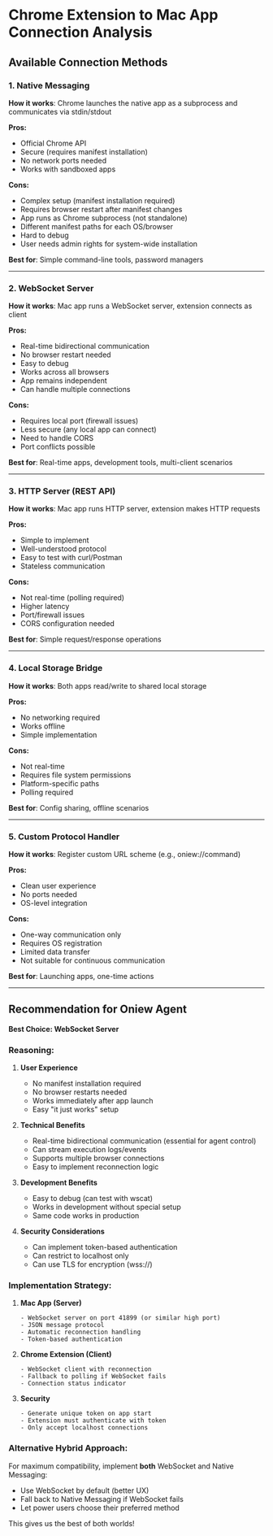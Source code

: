 # Chrome Extension to Mac App Connection Analysis

## Available Connection Methods

### 1. Native Messaging
**How it works**: Chrome launches the native app as a subprocess and communicates via stdin/stdout

**Pros:**
- Official Chrome API
- Secure (requires manifest installation)
- No network ports needed
- Works with sandboxed apps

**Cons:**
- Complex setup (manifest installation required)
- Requires browser restart after manifest changes
- App runs as Chrome subprocess (not standalone)
- Different manifest paths for each OS/browser
- Hard to debug
- User needs admin rights for system-wide installation

**Best for**: Simple command-line tools, password managers

---

### 2. WebSocket Server
**How it works**: Mac app runs a WebSocket server, extension connects as client

**Pros:**
- Real-time bidirectional communication
- No browser restart needed
- Easy to debug
- Works across all browsers
- App remains independent
- Can handle multiple connections

**Cons:**
- Requires local port (firewall issues)
- Less secure (any local app can connect)
- Need to handle CORS
- Port conflicts possible

**Best for**: Real-time apps, development tools, multi-client scenarios

---

### 3. HTTP Server (REST API)
**How it works**: Mac app runs HTTP server, extension makes HTTP requests

**Pros:**
- Simple to implement
- Well-understood protocol
- Easy to test with curl/Postman
- Stateless communication

**Cons:**
- Not real-time (polling required)
- Higher latency
- Port/firewall issues
- CORS configuration needed

**Best for**: Simple request/response operations

---

### 4. Local Storage Bridge
**How it works**: Both apps read/write to shared local storage

**Pros:**
- No networking required
- Works offline
- Simple implementation

**Cons:**
- Not real-time
- Requires file system permissions
- Platform-specific paths
- Polling required

**Best for**: Config sharing, offline scenarios

---

### 5. Custom Protocol Handler
**How it works**: Register custom URL scheme (e.g., oniew://command)

**Pros:**
- Clean user experience
- No ports needed
- OS-level integration

**Cons:**
- One-way communication only
- Requires OS registration
- Limited data transfer
- Not suitable for continuous communication

**Best for**: Launching apps, one-time actions

---

## Recommendation for Oniew Agent

**Best Choice: WebSocket Server**

### Reasoning:

1. **User Experience**
   - No manifest installation required
   - No browser restarts needed
   - Works immediately after app launch
   - Easy "it just works" setup

2. **Technical Benefits**
   - Real-time bidirectional communication (essential for agent control)
   - Can stream execution logs/events
   - Supports multiple browser connections
   - Easy to implement reconnection logic

3. **Development Benefits**
   - Easy to debug (can test with wscat)
   - Works in development without special setup
   - Same code works in production

4. **Security Considerations**
   - Can implement token-based authentication
   - Can restrict to localhost only
   - Can use TLS for encryption (wss://)

### Implementation Strategy:

1. **Mac App (Server)**
   ```
   - WebSocket server on port 41899 (or similar high port)
   - JSON message protocol
   - Automatic reconnection handling
   - Token-based authentication
   ```

2. **Chrome Extension (Client)**
   ```
   - WebSocket client with reconnection
   - Fallback to polling if WebSocket fails
   - Connection status indicator
   ```

3. **Security**
   ```
   - Generate unique token on app start
   - Extension must authenticate with token
   - Only accept localhost connections
   ```

### Alternative Hybrid Approach:

For maximum compatibility, implement **both** WebSocket and Native Messaging:
- Use WebSocket by default (better UX)
- Fall back to Native Messaging if WebSocket fails
- Let power users choose their preferred method

This gives us the best of both worlds!